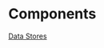 # Components

[Data Stores](Components%20a361bc89e1bc47aa9b5b0621f10f57ce/Data%20Stores%202bfc48a07788448389bfb6057384c978.md)
